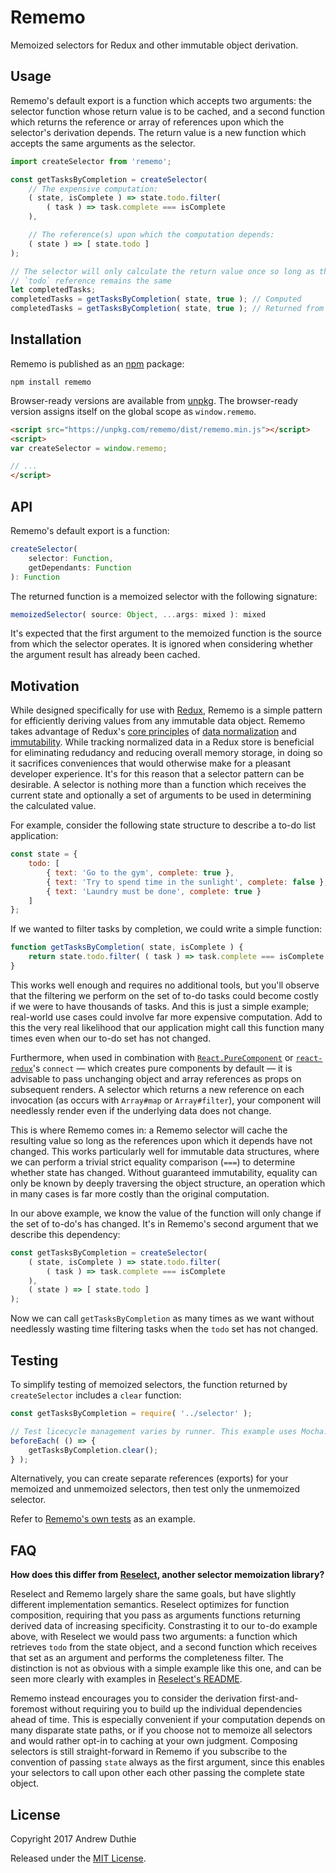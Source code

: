 # Rememo

Memoized selectors for Redux and other immutable object derivation.

## Usage

Rememo's default export is a function which accepts two arguments: the selector function whose return value is to be cached, and a second function which returns the reference or array of references upon which the selector's derivation depends. The return value is a new function which accepts the same arguments as the selector.

```js
import createSelector from 'rememo';

const getTasksByCompletion = createSelector(
	// The expensive computation:
	( state, isComplete ) => state.todo.filter(
		( task ) => task.complete === isComplete
	),

	// The reference(s) upon which the computation depends:
	( state ) => [ state.todo ]
);

// The selector will only calculate the return value once so long as the state
// `todo` reference remains the same
let completedTasks;
completedTasks = getTasksByCompletion( state, true ); // Computed
completedTasks = getTasksByCompletion( state, true ); // Returned from cache
```

## Installation

Rememo is published as an [npm](https://www.npmjs.com/) package:

```
npm install rememo
```

Browser-ready versions are available from [unpkg](https://unpkg.com/rememo/dist/rememo.min.js). The browser-ready version assigns itself on the global scope as `window.rememo`.

```html
<script src="https://unpkg.com/rememo/dist/rememo.min.js"></script>
<script>
var createSelector = window.rememo;

// ...
</script>
```

## API

Rememo's default export is a function:

```js
createSelector(
	selector: Function, 
	getDependants: Function
): Function
```

The returned function is a memoized selector with the following signature:

```js
memoizedSelector( source: Object, ...args: mixed ): mixed
```

It's expected that the first argument to the memoized function is the source from which the selector operates. It is ignored when considering whether the argument result has already been cached.

## Motivation

While designed specifically for use with [Redux](http://redux.js.org/), Rememo is a simple pattern for efficiently deriving values from any immutable data object. Rememo takes advantage of Redux's [core principles](http://redux.js.org/docs/introduction/ThreePrinciples.html) of [data normalization](http://redux.js.org/docs/recipes/reducers/NormalizingStateShape.html) and [immutability](http://redux.js.org/docs/faq/ImmutableData.html). While tracking normalized data in a Redux store is beneficial for eliminating redudancy and reducing overall memory storage, in doing so it sacrifices conveniences that would otherwise make for a pleasant developer experience. It's for this reason that a selector pattern can be desirable. A selector is nothing more than a function which receives the current state and optionally a set of arguments to be used in determining the calculated value.

For example, consider the following state structure to describe a to-do list application:

```js
const state = {
	todo: [
		{ text: 'Go to the gym', complete: true },
		{ text: 'Try to spend time in the sunlight', complete: false },
		{ text: 'Laundry must be done', complete: true }
	]
};
```

If we wanted to filter tasks by completion, we could write a simple function:

```js
function getTasksByCompletion( state, isComplete ) {
	return state.todo.filter( ( task ) => task.complete === isComplete );
}
```

This works well enough and requires no additional tools, but you'll observe that the filtering we perform on the set of to-do tasks could become costly if we were to have thousands of tasks. And this is just a simple example; real-world use cases could involve far more expensive computation. Add to this the very real likelihood that our application might call this function many times even when our to-do set has not changed.

Furthermore, when used in combination with [`React.PureComponent`](https://reactjs.org/docs/react-api.html#reactpurecomponent) or [`react-redux`](https://github.com/reactjs/react-redux)'s `connect` — which creates pure components by default — it is advisable to pass unchanging object and array references as props on subsequent renders. A selector which returns a new reference on each invocation (as occurs with `Array#map` or `Array#filter`), your component will needlessly render even if the underlying data does not change.

This is where Rememo comes in: a Rememo selector will cache the resulting value so long as the references upon which it depends have not changed. This works particularly well for immutable data structures, where we can perform a trivial strict equality comparison (`===`) to determine whether state has changed. Without guaranteed immutability, equality can only be known by deeply traversing the object structure, an operation which in many cases is far more costly than the original computation.

In our above example, we know the value of the function will only change if the set of to-do's has changed. It's in Rememo's second argument that we describe this dependency:

```js
const getTasksByCompletion = createSelector(
	( state, isComplete ) => state.todo.filter(
		( task ) => task.complete === isComplete
	),
	( state ) => [ state.todo ]
);
```

Now we can call `getTasksByCompletion` as many times as we want without needlessly wasting time filtering tasks when the `todo` set has not changed.

## Testing

To simplify testing of memoized selectors, the function returned by `createSelector` includes a `clear` function:

```js
const getTasksByCompletion = require( '../selector' );

// Test licecycle management varies by runner. This example uses Mocha.
beforeEach( () => {
	getTasksByCompletion.clear();
} );
```

Alternatively, you can create separate references (exports) for your memoized and unmemoized selectors, then test only the unmemoized selector.

Refer to [Rememo's own tests](https://github.com/aduth/rememo/tree/master/test/rememo.js) as an example.

## FAQ

__How does this differ from [Reselect](https://github.com/reactjs/reselect), another selector memoization library?__

Reselect and Rememo largely share the same goals, but have slightly different implementation semantics. Reselect optimizes for function composition, requiring that you pass as arguments functions returning derived data of increasing specificity. Constrasting it to our to-do example above, with Reselect we would pass two arguments: a function which retrieves `todo` from the state object, and a second function which receives that set as an argument and performs the completeness filter. The distinction is not as obvious with a simple example like this one, and can be seen more clearly with examples in [Reselect's README](https://github.com/reactjs/reselect#readme).

Rememo instead encourages you to consider the derivation first-and-foremost without requiring you to build up the individual dependencies ahead of time. This is especially convenient if your computation depends on many disparate state paths, or if you choose not to memoize all selectors and would rather opt-in to caching at your own judgment. Composing selectors is still straight-forward in Rememo if you subscribe to the convention of passing `state` always as the first argument, since this enables your selectors to call upon other each other passing the complete state object.

## License

Copyright 2017 Andrew Duthie

Released under the [MIT License](https://github.com/aduth/rememo/tree/master/LICENSE.md).
